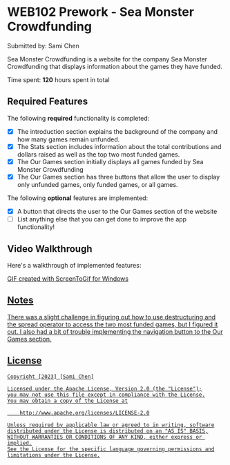 # WEB102 Prework - Sea Monster Crowdfunding

Submitted by: Sami Chen

Sea Monster Crowdfunding is a website for the company Sea Monster Crowdfunding that displays information about the games they have funded.

Time spent: **120** hours spent in total

## Required Features

The following **required** functionality is completed:

* [X] The introduction section explains the background of the company and how many games remain unfunded.
* [X] The Stats section includes information about the total contributions and dollars raised as well as the top two most funded games.
* [X] The Our Games section initially displays all games funded by Sea Monster Crowdfunding
* [X] The Our Games section has three buttons that allow the user to display only unfunded games, only funded games, or all games.

The following **optional** features are implemented:
* [X] A button that directs the user to the Our Games section of the website
* [ ] List anything else that you can get done to improve the app functionality!

## Video Walkthrough

Here's a walkthrough of implemented features: 

<a href='[https://imgur.com/foNMfin]' title='Video Walkthrough' width='' alt='Video Walkthrough' />

<!-- Replace this with whatever GIF tool you used! -->
GIF created with ScreenToGif for Windows
<!-- Recommended tools:
[Kap](https://getkap.co/) for macOS
[ScreenToGif](https://www.screentogif.com/) for Windows
[peek](https://github.com/phw/peek) for Linux. -->

## Notes
There was a slight challenge in figuring out how to use destructuring and the spread operator to access the two most funded games, but I figured it out. I also had a bit of trouble implementing the navigation button to the Our Games section.

## License

    Copyright [2023] [Sami Chen]

    Licensed under the Apache License, Version 2.0 (the "License");
    you may not use this file except in compliance with the License.
    You may obtain a copy of the License at

        http://www.apache.org/licenses/LICENSE-2.0

    Unless required by applicable law or agreed to in writing, software
    distributed under the License is distributed on an "AS IS" BASIS,
    WITHOUT WARRANTIES OR CONDITIONS OF ANY KIND, either express or implied.
    See the License for the specific language governing permissions and
    limitations under the License.
